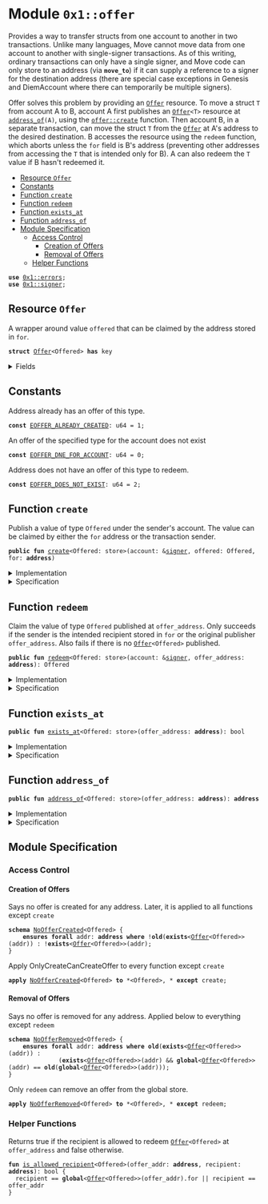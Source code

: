 
<a name="0x1_offer"></a>

# Module `0x1::offer`

Provides a way to transfer structs from one account to another in two transactions.
Unlike many languages, Move cannot move data from one account to another with
single-signer transactions. As of this writing, ordinary transactions can only have
a single signer, and Move code can only store to an address (via <code><b>move_to</b></code>) if it
can supply a reference to a signer for the destination address (there are special case
exceptions in Genesis and DiemAccount where there can temporarily be multiple signers).

Offer solves this problem by providing an <code><a href="offer.md#0x1_offer_Offer">Offer</a></code> resource.  To move a struct <code>T</code> from
account A to B, account A first publishes an <code><a href="offer.md#0x1_offer_Offer">Offer</a>&lt;T&gt;</code> resource at <code><a href="offer.md#0x1_offer_address_of">address_of</a>(A)</code>,
using the <code><a href="offer.md#0x1_offer_create">offer::create</a></code> function.
Then account B, in a separate transaction, can move the struct <code>T</code> from the <code><a href="offer.md#0x1_offer_Offer">Offer</a></code> at
A's address to the desired destination. B accesses the resource using the <code>redeem</code> function,
which aborts unless the <code>for</code> field is B's address (preventing other addresses from
accessing the <code>T</code> that is intended only for B). A can also redeem the <code>T</code> value if B hasn't
redeemed it.


-  [Resource `Offer`](#0x1_offer_Offer)
-  [Constants](#@Constants_0)
-  [Function `create`](#0x1_offer_create)
-  [Function `redeem`](#0x1_offer_redeem)
-  [Function `exists_at`](#0x1_offer_exists_at)
-  [Function `address_of`](#0x1_offer_address_of)
-  [Module Specification](#@Module_Specification_1)
    -  [Access Control](#@Access_Control_2)
        -  [Creation of Offers](#@Creation_of_Offers_3)
        -  [Removal of Offers](#@Removal_of_Offers_4)
    -  [Helper Functions](#@Helper_Functions_5)


<pre><code><b>use</b> <a href="">0x1::errors</a>;
<b>use</b> <a href="">0x1::signer</a>;
</code></pre>



<a name="0x1_offer_Offer"></a>

## Resource `Offer`

A wrapper around value <code>offered</code> that can be claimed by the address stored in <code>for</code>.


<pre><code><b>struct</b> <a href="offer.md#0x1_offer_Offer">Offer</a>&lt;Offered&gt; <b>has</b> key
</code></pre>



<details>
<summary>Fields</summary>


<dl>
<dt>
<code>offered: Offered</code>
</dt>
<dd>

</dd>
<dt>
<code>for: <b>address</b></code>
</dt>
<dd>

</dd>
</dl>


</details>

<a name="@Constants_0"></a>

## Constants


<a name="0x1_offer_EOFFER_ALREADY_CREATED"></a>

Address already has an offer of this type.


<pre><code><b>const</b> <a href="offer.md#0x1_offer_EOFFER_ALREADY_CREATED">EOFFER_ALREADY_CREATED</a>: u64 = 1;
</code></pre>



<a name="0x1_offer_EOFFER_DNE_FOR_ACCOUNT"></a>

An offer of the specified type for the account does not exist


<pre><code><b>const</b> <a href="offer.md#0x1_offer_EOFFER_DNE_FOR_ACCOUNT">EOFFER_DNE_FOR_ACCOUNT</a>: u64 = 0;
</code></pre>



<a name="0x1_offer_EOFFER_DOES_NOT_EXIST"></a>

Address does not have an offer of this type to redeem.


<pre><code><b>const</b> <a href="offer.md#0x1_offer_EOFFER_DOES_NOT_EXIST">EOFFER_DOES_NOT_EXIST</a>: u64 = 2;
</code></pre>



<a name="0x1_offer_create"></a>

## Function `create`

Publish a value of type <code>Offered</code> under the sender's account. The value can be claimed by
either the <code>for</code> address or the transaction sender.


<pre><code><b>public</b> <b>fun</b> <a href="offer.md#0x1_offer_create">create</a>&lt;Offered: store&gt;(account: &<a href="">signer</a>, offered: Offered, for: <b>address</b>)
</code></pre>



<details>
<summary>Implementation</summary>


<pre><code><b>public</b> <b>fun</b> <a href="offer.md#0x1_offer_create">create</a>&lt;Offered: store&gt;(account: &<a href="">signer</a>, offered: Offered, for: <b>address</b>) {
  <b>assert</b>!(!<b>exists</b>&lt;<a href="offer.md#0x1_offer_Offer">Offer</a>&lt;Offered&gt;&gt;(<a href="_address_of">signer::address_of</a>(account)), <a href="_already_published">errors::already_published</a>(<a href="offer.md#0x1_offer_EOFFER_ALREADY_CREATED">EOFFER_ALREADY_CREATED</a>));
  <b>move_to</b>(account, <a href="offer.md#0x1_offer_Offer">Offer</a>&lt;Offered&gt; { offered, for });
}
</code></pre>



</details>

<details>
<summary>Specification</summary>


Offer a struct to the account under address <code>for</code> by
placing the offer under the signer's address


<pre><code><b>aborts_if</b> <b>exists</b>&lt;<a href="offer.md#0x1_offer_Offer">Offer</a>&lt;Offered&gt;&gt;(<a href="_address_of">signer::address_of</a>(account))
    <b>with</b> <a href="_ALREADY_PUBLISHED">errors::ALREADY_PUBLISHED</a>;
<b>ensures</b> <b>exists</b>&lt;<a href="offer.md#0x1_offer_Offer">Offer</a>&lt;Offered&gt;&gt;(<a href="_address_of">signer::address_of</a>(account));
<b>ensures</b> <b>global</b>&lt;<a href="offer.md#0x1_offer_Offer">Offer</a>&lt;Offered&gt;&gt;(<a href="_address_of">signer::address_of</a>(account)) == <a href="offer.md#0x1_offer_Offer">Offer</a>&lt;Offered&gt; { offered: offered, for: for };
</code></pre>



</details>

<a name="0x1_offer_redeem"></a>

## Function `redeem`

Claim the value of type <code>Offered</code> published at <code>offer_address</code>.
Only succeeds if the sender is the intended recipient stored in <code>for</code> or the original
publisher <code>offer_address</code>.
Also fails if there is no <code><a href="offer.md#0x1_offer_Offer">Offer</a>&lt;Offered&gt;</code> published.


<pre><code><b>public</b> <b>fun</b> <a href="offer.md#0x1_offer_redeem">redeem</a>&lt;Offered: store&gt;(account: &<a href="">signer</a>, offer_address: <b>address</b>): Offered
</code></pre>



<details>
<summary>Implementation</summary>


<pre><code><b>public</b> <b>fun</b> <a href="offer.md#0x1_offer_redeem">redeem</a>&lt;Offered: store&gt;(account: &<a href="">signer</a>, offer_address: <b>address</b>): Offered <b>acquires</b> <a href="offer.md#0x1_offer_Offer">Offer</a> {
  <b>assert</b>!(<b>exists</b>&lt;<a href="offer.md#0x1_offer_Offer">Offer</a>&lt;Offered&gt;&gt;(offer_address), <a href="_not_published">errors::not_published</a>(<a href="offer.md#0x1_offer_EOFFER_DOES_NOT_EXIST">EOFFER_DOES_NOT_EXIST</a>));
  <b>let</b> <a href="offer.md#0x1_offer_Offer">Offer</a>&lt;Offered&gt; { offered, for } = <b>move_from</b>&lt;<a href="offer.md#0x1_offer_Offer">Offer</a>&lt;Offered&gt;&gt;(offer_address);
  <b>let</b> sender = <a href="_address_of">signer::address_of</a>(account);
  <b>assert</b>!(sender == for || sender == offer_address, <a href="_invalid_argument">errors::invalid_argument</a>(<a href="offer.md#0x1_offer_EOFFER_DNE_FOR_ACCOUNT">EOFFER_DNE_FOR_ACCOUNT</a>));
  offered
}
</code></pre>



</details>

<details>
<summary>Specification</summary>


Aborts if there is no offer under <code>offer_address</code> or if the account
cannot redeem the offer.
Ensures that the offered struct under <code>offer_address</code> is removed.


<pre><code><b>aborts_if</b> !<b>exists</b>&lt;<a href="offer.md#0x1_offer_Offer">Offer</a>&lt;Offered&gt;&gt;(offer_address)
    <b>with</b> <a href="_NOT_PUBLISHED">errors::NOT_PUBLISHED</a>;
<b>aborts_if</b> !<a href="offer.md#0x1_offer_is_allowed_recipient">is_allowed_recipient</a>&lt;Offered&gt;(offer_address, <a href="_address_of">signer::address_of</a>(account))
    <b>with</b> <a href="_INVALID_ARGUMENT">errors::INVALID_ARGUMENT</a>;
<b>ensures</b> !<b>exists</b>&lt;<a href="offer.md#0x1_offer_Offer">Offer</a>&lt;Offered&gt;&gt;(offer_address);
<b>ensures</b> result == <b>old</b>(<b>global</b>&lt;<a href="offer.md#0x1_offer_Offer">Offer</a>&lt;Offered&gt;&gt;(offer_address).offered);
</code></pre>



</details>

<a name="0x1_offer_exists_at"></a>

## Function `exists_at`



<pre><code><b>public</b> <b>fun</b> <a href="offer.md#0x1_offer_exists_at">exists_at</a>&lt;Offered: store&gt;(offer_address: <b>address</b>): bool
</code></pre>



<details>
<summary>Implementation</summary>


<pre><code><b>public</b> <b>fun</b> <a href="offer.md#0x1_offer_exists_at">exists_at</a>&lt;Offered: store&gt;(offer_address: <b>address</b>): bool {
  <b>exists</b>&lt;<a href="offer.md#0x1_offer_Offer">Offer</a>&lt;Offered&gt;&gt;(offer_address)
}
</code></pre>



</details>

<details>
<summary>Specification</summary>



<pre><code><b>aborts_if</b> <b>false</b>;
</code></pre>


Returns whether or not an <code><a href="offer.md#0x1_offer_Offer">Offer</a></code> resource is under the given address <code>offer_address</code>.


<pre><code><b>ensures</b> result == <b>exists</b>&lt;<a href="offer.md#0x1_offer_Offer">Offer</a>&lt;Offered&gt;&gt;(offer_address);
</code></pre>



</details>

<a name="0x1_offer_address_of"></a>

## Function `address_of`



<pre><code><b>public</b> <b>fun</b> <a href="offer.md#0x1_offer_address_of">address_of</a>&lt;Offered: store&gt;(offer_address: <b>address</b>): <b>address</b>
</code></pre>



<details>
<summary>Implementation</summary>


<pre><code><b>public</b> <b>fun</b> <a href="offer.md#0x1_offer_address_of">address_of</a>&lt;Offered: store&gt;(offer_address: <b>address</b>): <b>address</b> <b>acquires</b> <a href="offer.md#0x1_offer_Offer">Offer</a> {
  <b>assert</b>!(<b>exists</b>&lt;<a href="offer.md#0x1_offer_Offer">Offer</a>&lt;Offered&gt;&gt;(offer_address), <a href="_not_published">errors::not_published</a>(<a href="offer.md#0x1_offer_EOFFER_DOES_NOT_EXIST">EOFFER_DOES_NOT_EXIST</a>));
  <b>borrow_global</b>&lt;<a href="offer.md#0x1_offer_Offer">Offer</a>&lt;Offered&gt;&gt;(offer_address).for
}
</code></pre>



</details>

<details>
<summary>Specification</summary>


Aborts is there is no offer resource <code><a href="offer.md#0x1_offer_Offer">Offer</a></code> at the <code>offer_address</code>.
Returns the address of the intended recipient of the Offer
under the <code>offer_address</code>.


<pre><code><b>aborts_if</b> !<b>exists</b>&lt;<a href="offer.md#0x1_offer_Offer">Offer</a>&lt;Offered&gt;&gt;(offer_address) <b>with</b> <a href="_NOT_PUBLISHED">errors::NOT_PUBLISHED</a>;
<b>ensures</b> result == <b>global</b>&lt;<a href="offer.md#0x1_offer_Offer">Offer</a>&lt;Offered&gt;&gt;(offer_address).for;
</code></pre>



</details>

<a name="@Module_Specification_1"></a>

## Module Specification



<a name="@Access_Control_2"></a>

### Access Control


<a name="@Creation_of_Offers_3"></a>

#### Creation of Offers



<a name="0x1_offer_NoOfferCreated"></a>

Says no offer is created for any address. Later, it is applied to all functions
except <code>create</code>


<pre><code><b>schema</b> <a href="offer.md#0x1_offer_NoOfferCreated">NoOfferCreated</a>&lt;Offered&gt; {
    <b>ensures</b> <b>forall</b> addr: <b>address</b> <b>where</b> !<b>old</b>(<b>exists</b>&lt;<a href="offer.md#0x1_offer_Offer">Offer</a>&lt;Offered&gt;&gt;(addr)) : !<b>exists</b>&lt;<a href="offer.md#0x1_offer_Offer">Offer</a>&lt;Offered&gt;&gt;(addr);
}
</code></pre>



Apply OnlyCreateCanCreateOffer to every function except <code>create</code>


<pre><code><b>apply</b> <a href="offer.md#0x1_offer_NoOfferCreated">NoOfferCreated</a>&lt;Offered&gt; <b>to</b> *&lt;Offered&gt;, * <b>except</b> create;
</code></pre>



<a name="@Removal_of_Offers_4"></a>

#### Removal of Offers



<a name="0x1_offer_NoOfferRemoved"></a>

Says no offer is removed for any address. Applied below to everything except <code>redeem</code>


<pre><code><b>schema</b> <a href="offer.md#0x1_offer_NoOfferRemoved">NoOfferRemoved</a>&lt;Offered&gt; {
    <b>ensures</b> <b>forall</b> addr: <b>address</b> <b>where</b> <b>old</b>(<b>exists</b>&lt;<a href="offer.md#0x1_offer_Offer">Offer</a>&lt;Offered&gt;&gt;(addr)) :
              (<b>exists</b>&lt;<a href="offer.md#0x1_offer_Offer">Offer</a>&lt;Offered&gt;&gt;(addr) && <b>global</b>&lt;<a href="offer.md#0x1_offer_Offer">Offer</a>&lt;Offered&gt;&gt;(addr) == <b>old</b>(<b>global</b>&lt;<a href="offer.md#0x1_offer_Offer">Offer</a>&lt;Offered&gt;&gt;(addr)));
}
</code></pre>



Only <code>redeem</code> can remove an offer from the global store.


<pre><code><b>apply</b> <a href="offer.md#0x1_offer_NoOfferRemoved">NoOfferRemoved</a>&lt;Offered&gt; <b>to</b> *&lt;Offered&gt;, * <b>except</b> redeem;
</code></pre>



<a name="@Helper_Functions_5"></a>

### Helper Functions


Returns true if the recipient is allowed to redeem <code><a href="offer.md#0x1_offer_Offer">Offer</a>&lt;Offered&gt;</code> at <code>offer_address</code>
and false otherwise.


<a name="0x1_offer_is_allowed_recipient"></a>


<pre><code><b>fun</b> <a href="offer.md#0x1_offer_is_allowed_recipient">is_allowed_recipient</a>&lt;Offered&gt;(offer_addr: <b>address</b>, recipient: <b>address</b>): bool {
  recipient == <b>global</b>&lt;<a href="offer.md#0x1_offer_Offer">Offer</a>&lt;Offered&gt;&gt;(offer_addr).for || recipient == offer_addr
}
</code></pre>
